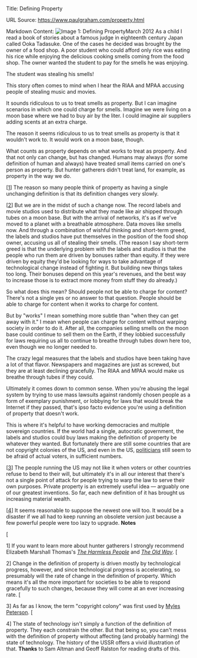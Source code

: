 Title: Defining Property

URL Source: https://www.paulgraham.com/property.html

Markdown Content:
![Image 1: Defining Property](https://s.turbifycdn.com/aah/paulgraham/defining-property-2.gif)March 2012
As a child I read a book of stories about a famous judge in eighteenth century Japan called Ooka Tadasuke. One of the cases he decided was brought by the owner of a food shop. A poor student who could afford only rice was eating his rice while enjoying the delicious cooking smells coming from the food shop. The owner wanted the student to pay for the smells he was enjoying.

The student was stealing his smells!

This story often comes to mind when I hear the RIAA and MPAA accusing people of stealing music and movies.

It sounds ridiculous to us to treat smells as property. But I can imagine scenarios in which one could charge for smells. Imagine we were living on a moon base where we had to buy air by the liter. I could imagine air suppliers adding scents at an extra charge.

The reason it seems ridiculous to us to treat smells as property is that it wouldn't work to. It would work on a moon base, though.

What counts as property depends on what works to treat as property. And that not only can change, but has changed. Humans may always (for some definition of human and always) have treated small items carried on one's person as property. But hunter gatherers didn't treat land, for example, as property in the way we do.

[[1](https://www.paulgraham.com/property.html#f1n)]
The reason so many people think of property as having a single unchanging definition is that its definition changes very slowly.

[[2](https://www.paulgraham.com/property.html#f2n)] But we are in the midst of such a change now. The record labels and movie studios used to distribute what they made like air shipped through tubes on a moon base. But with the arrival of networks, it's as if we've moved to a planet with a breathable atmosphere. Data moves like smells now. And through a combination of wishful thinking and short-term greed, the labels and studios have put themselves in the position of the food shop owner, accusing us all of stealing their smells.
(The reason I say short-term greed is that the underlying problem with the labels and studios is that the people who run them are driven by bonuses rather than equity. If they were driven by equity they'd be looking for ways to take advantage of technological change instead of fighting it. But building new things takes too long. Their bonuses depend on this year's revenues, and the best way to increase those is to extract more money from stuff they do already.)

So what does this mean? Should people not be able to charge for content? There's not a single yes or no answer to that question. People should be able to charge for content when it works to charge for content.

But by "works" I mean something more subtle than "when they can get away with it." I mean when people can charge for content without warping society in order to do it. After all, the companies selling smells on the moon base could continue to sell them on the Earth, if they lobbied successfully for laws requiring us all to continue to breathe through tubes down here too, even though we no longer needed to.

The crazy legal measures that the labels and studios have been taking have a lot of that flavor. Newspapers and magazines are just as screwed, but they are at least declining gracefully. The RIAA and MPAA would make us breathe through tubes if they could.

Ultimately it comes down to common sense. When you're abusing the legal system by trying to use mass lawsuits against randomly chosen people as a form of exemplary punishment, or lobbying for laws that would break the Internet if they passed, that's ipso facto evidence you're using a definition of property that doesn't work.

This is where it's helpful to have working democracies and multiple sovereign countries. If the world had a single, autocratic government, the labels and studios could buy laws making the definition of property be whatever they wanted. But fortunately there are still some countries that are not copyright colonies of the US, and even in the US, [politicians](http://tctechcrunch2011.files.wordpress.com/2012/01/congress-on-sopa-done.png) still seem to be afraid of actual voters, in sufficient numbers.

[[3](https://www.paulgraham.com/property.html#f3n)]
The people running the US may not like it when voters or other countries refuse to bend to their will, but ultimately it's in all our interest that there's not a single point of attack for people trying to warp the law to serve their own purposes. Private property is an extremely useful idea — arguably one of our greatest inventions. So far, each new definition of it has brought us increasing material wealth.

[[4](https://www.paulgraham.com/property.html#f4n)] It seems reasonable to suppose the newest one will too. It would be a disaster if we all had to keep running an obsolete version just because a few powerful people were too lazy to upgrade.
**Notes**

[

1] If you want to learn more about hunter gatherers I strongly recommend Elizabeth Marshall Thomas's [_The Harmless People_](http://www.amazon.com/Harmless-People-Elizabeth-Marshall-Thomas/dp/0394427793) and [_The Old Way_](http://www.amazon.com/Old-Way-Story-First-People/dp/0374225524).
[

2] Change in the definition of property is driven mostly by technological progress, however, and since technological progress is accelerating, so presumably will the rate of change in the definition of property. Which means it's all the more important for societies to be able to respond gracefully to such changes, because they will come at an ever increasing rate.
[

3] As far as I know, the term "copyright colony" was first used by [Myles Peterson](http://torrentfreak.com/australia-us-copyright-colony-or-just-a-good-friend-120121/).
[

4] The state of technology isn't simply a function of the definition of property. They each constrain the other. But that being so, you can't mess with the definition of property without affecting (and probably harming) the state of technology. The history of the USSR offers a vivid illustration of that.
**Thanks** to Sam Altman and Geoff Ralston for reading drafts of this.

